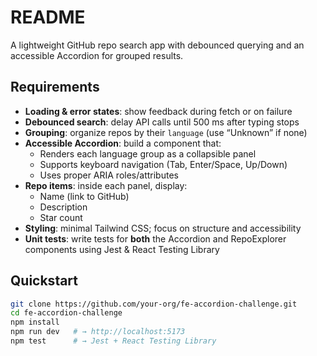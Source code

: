 # README

A lightweight GitHub repo search app with debounced querying and an accessible Accordion for grouped results.

## Requirements

- **Loading & error states**: show feedback during fetch or on failure  
- **Debounced search**: delay API calls until 500 ms after typing stops  
- **Grouping**: organize repos by their `language` (use “Unknown” if none)  
- **Accessible Accordion**: build a component that:
  - Renders each language group as a collapsible panel  
  - Supports keyboard navigation (Tab, Enter/Space, Up/Down)  
  - Uses proper ARIA roles/attributes  
- **Repo items**: inside each panel, display:
  - Name (link to GitHub)  
  - Description  
  - Star count  
- **Styling**: minimal Tailwind CSS; focus on structure and accessibility
- **Unit tests**: write tests for **both** the Accordion and RepoExplorer components using Jest & React Testing Library

## Quickstart

```bash
git clone https://github.com/your-org/fe-accordion-challenge.git
cd fe-accordion-challenge
npm install
npm run dev   # → http://localhost:5173
npm test      # → Jest + React Testing Library
